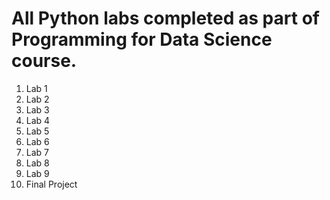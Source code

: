 # All Python labs completed as part of Programming for Data Science course.

1.  Lab 1
2.  Lab 2
3.  Lab 3
4.  Lab 4
5.  Lab 5
6.  Lab 6
7.  Lab 7
8.  Lab 8
9.  Lab 9
10. Final Project
